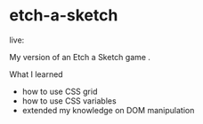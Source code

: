 # etch-a-sketch

live: 

My version of an Etch a Sketch game .

What I learned
- how to use CSS grid
- how to use CSS variables
- extended my knowledge on DOM manipulation